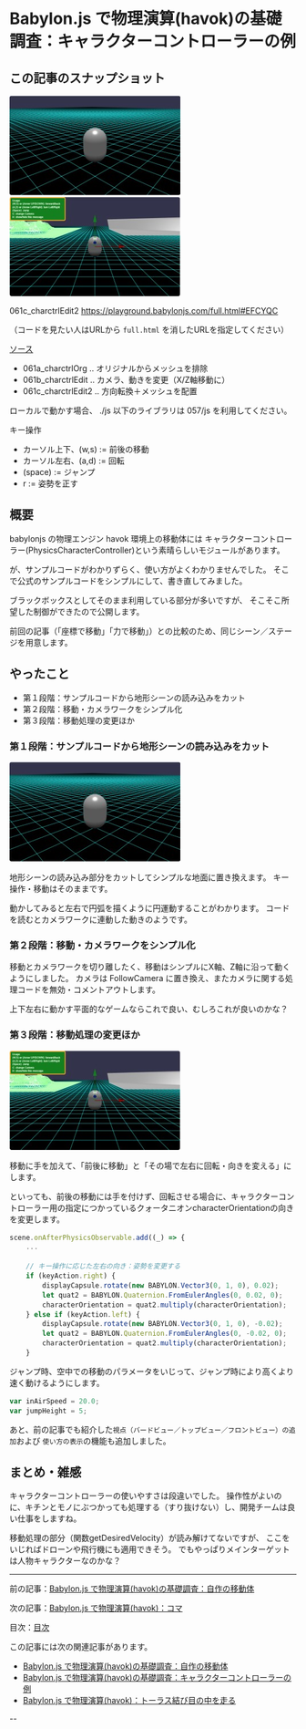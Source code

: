 # Babylon.js で物理演算(havok)の基礎調査：キャラクターコントローラーの例

## この記事のスナップショット

![](061/pic/061_ss_00.jpg)
![](061/pic/061_ss_01.jpg)

061c_charctrlEdit2
https://playground.babylonjs.com/full.html#EFCYQC

（コードを見たい人はURLから `full.html` を消したURLを指定してください）

[ソース](061/)

  - 061a_charctrlOrg .. オリジナルからメッシュを排除
  - 061b_charctrlEdit .. カメラ、動きを変更（X/Z軸移動に）
  - 061c_charctrlEdit2 .. 方向転換＋メッシュを配置

ローカルで動かす場合、 ./js 以下のライブラリは 057/js を利用してください。

キー操作

- カーソル上下、(w,s) := 前後の移動
- カーソル左右、(a,d) := 回転
- (space) := ジャンプ
- r := 姿勢を正す

## 概要

babylonjs の物理エンジン havok 環境上の移動体には
キャラクターコントローラー(PhysicsCharacterController)という素晴らしいモジュールがあります。

が、サンプルコードがわかりずらく、使い方がよくわかりませんでした。
そこで公式のサンプルコードをシンプルにして、書き直してみました。

ブラックボックスとしてそのまま利用している部分が多いですが、
そこそこ所望した制御ができたので公開します。


前回の記事（「座標で移動」「力で移動」）との比較のため、同じシーン／ステージを用意します。


## やったこと

- 第１段階：サンプルコードから地形シーンの読み込みをカット
- 第２段階：移動・カメラワークをシンプル化
- 第３段階：移動処理の変更ほか


### 第１段階：サンプルコードから地形シーンの読み込みをカット

![](061/pic/061_ss_00.jpg)

地形シーンの読み込み部分をカットしてシンプルな地面に置き換えます。
キー操作・移動はそのままです。


動かしてみると左右で円弧を描くように円運動することがわかります。
コードを読むとカメラワークに連動した動きのようです。


### 第２段階：移動・カメラワークをシンプル化

移動とカメラワークを切り離したく、移動はシンプルにX軸、Z軸に沿って動くようにしました。
カメラは FollowCamera に置き換え、またカメラに関する処理コードを無効・コメントアウトします。

上下左右に動かす平面的なゲームならこれで良い、むしろこれが良いのかな？


### 第３段階：移動処理の変更ほか

![](061/pic/061_ss_01.jpg)

移動に手を加えて、「前後に移動」と「その場で左右に回転・向きを変える」にします。

といっても、前後の移動には手を付けず、回転させる場合に、キャラクターコントローラー用の指定につかっているクォータニオンcharacterOrientationの向きを変更します。

```js
scene.onAfterPhysicsObservable.add((_) => {
    ...

    // キー操作に応じた左右の向き：姿勢を変更する
    if (keyAction.right) {
        displayCapsule.rotate(new BABYLON.Vector3(0, 1, 0), 0.02);
        let quat2 = BABYLON.Quaternion.FromEulerAngles(0, 0.02, 0);
        characterOrientation = quat2.multiply(characterOrientation);
    } else if (keyAction.left) {
        displayCapsule.rotate(new BABYLON.Vector3(0, 1, 0), -0.02);
        let quat2 = BABYLON.Quaternion.FromEulerAngles(0, -0.02, 0);
        characterOrientation = quat2.multiply(characterOrientation);
    }
```

ジャンプ時、空中での移動のパラメータをいじって、ジャンプ時により高くより速く動けるようにします。

```js
var inAirSpeed = 20.0;
var jumpHeight = 5;
```

あと、前の記事でも紹介した`視点（バードビュー／トップビュー／フロントビュー）の追加`および
`使い方の表示`の機能も追加しました。

## まとめ・雑感

キャラクターコントローラーの使いやすさは段違いでした。
操作性がよいのに、キチンとモノにぶつかっても処理する（すり抜けない）し、開発チームは良い仕事をしますね。

移動処理の部分（関数getDesiredVelocity）が読み解けてないですが、
ここをいじればドローンや飛行機にも適用できそう。
でもやっぱりメインターゲットは人物キャラクターなのかな？

------------------------------------------------------------

前の記事：[Babylon.js で物理演算(havok)の基礎調査：自作の移動体](060.md)

次の記事：[Babylon.js で物理演算(havok)：コマ](062.md)


目次：[目次](000.md)

この記事には次の関連記事があります。

- [Babylon.js で物理演算(havok)の基礎調査：自作の移動体](060.md)
- [Babylon.js で物理演算(havok)の基礎調査：キャラクターコントローラーの例](061.md)
- [Babylon.js で物理演算(havok)：トーラス結び目の中を走る](064.md)

--